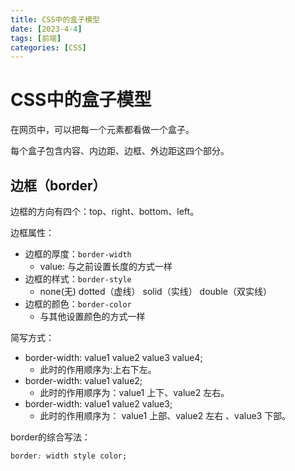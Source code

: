 ```yaml
---
title: CSS中的盒子模型
date: [2023-4-4]
tags: [前端]
categories: [CSS]
---
```


# CSS中的盒子模型

在网页中，可以把每一个元素都看做一个盒子。

每个盒子包含内容、内边距、边框、外边距这四个部分。

## 边框（border）

边框的方向有四个：top、right、bottom、left。

边框属性：

- 边框的厚度：`border-width` 
	- value: 与之前设置长度的方式一样
- 边框的样式：`border-style`
	- none(无) dotted（虚线） solid（实线） double（双实线）
- 边框的颜色：`border-color`
	- 与其他设置颜色的方式一样

简写方式：

- border-width: value1 value2 value3 value4;
	- 此时的作用顺序为:上右下左。
- border-width: value1 value2;
	- 此时的作用顺序为：value1 上下、value2 左右。
- border-width: value1 value2 value3;
	- 此时的作用顺序为： value1  上部、value2  左右 、value3 下部。 

border的综合写法：

```CSS
border: width style color;
```
